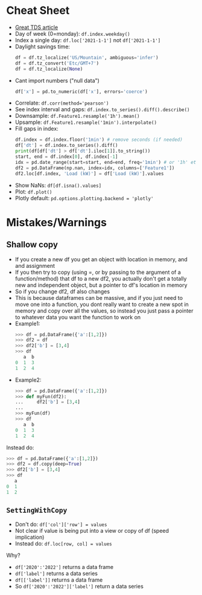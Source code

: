 # Cheat Sheet
- [Great TDS article](https://towardsdatascience.com/data-science-coding-mistakes-and-best-practices-part-1-f7511cf573f7)
- Day of week (0=monday): `df.index.weekday()` 
- Index a single day: `df.loc['2021-1-1']` not `df['2021-1-1']`
- Daylight savings time:
  ```python
  df = df.tz_localize('US/Mountain', ambiguous='infer')
  df = df.tz_convert('Etc/GMT+7')
  df = df.tz_localize(None)
  ```
- Cant import numbers ("null data")
  ```python
  df['x'] = pd.to_numeric(df['x'], errors='coerce')
  ```
- Correlate: `df.corr(method='pearson')`
- See index interval and gaps: `df.index.to_series().diff().describe()`
- Downsample: `df.Feature1.resample('1h').mean()`
- Upsample: `df.Feature1.resample('1min').interpolate()`
- Fill gaps in index:
  ```python
  df.index = df.index.floor('1min') # remove seconds (if needed)
  df['dt'] = df.index.to_series().diff()
  print(df[df['dt'] > df['dt'].iloc[1]].to_string())
  start, end = df.index[0], df.index[-1]
  idx = pd.date_range(start=start, end=end, freq='1min') # or '1h' etc
  df2 = pd.DataFrame(np.nan, index=idx, columns=['Feature1'])
  df2.loc[df.index, 'Load (kW)'] = df['Load (kW)'].values
  ```
- Show NaNs: `df[df.isna().values]`
- Plot: `df.plot()`
- Plotly default: `pd.options.plotting.backend = 'plotly'`

# Mistakes/Warnings
## Shallow copy
- If you create a new df you get an object with location in memory, and and assignment
- If you then try to copy (using =, or by passing to the argument of a function/method) that df to a new df2, you actually don't get a totally new and independent object, but a pointer to df's location in memory
- So if you change df2, df also changes
- This is because dataframes can be massive, and if you just need to move one into a function, you dont really want to create a new spot in memory and copy over all the values, so instead you just pass a pointer to whatever data you want the function to work on
- Example1:
  ```python
  >>> df = pd.DataFrame({'a':[1,2]})
  >>> df2 = df
  >>> df2['b'] = [3,4]
  >>> df
     a  b
  0  1  3
  1  2  4
  ```
- Example2: 
  ```python
  >>> df = pd.DataFrame({'a':[1,2]})
  >>> def myFun(df2):  
  ...     df2['b'] = [3,4]
  ...
  >>> myFun(df)
  >>> df
     a  b
  0  1  3
  1  2  4
  ```
Instead do:
  ```python
  >>> df = pd.DataFrame({'a':[1,2]})
  >>> df2 = df.copy(deep=True)
  >>> df2['b'] = [3,4]
  >>> df
     a
  0  1
  1  2
  ```

## `SettingWithCopy`
- Don't do: `df['col']['row'] = values`
- Not clear if value is being put into a view or copy of df (speed implication)
- Instead do: `df.loc[row, col] = values`


Why?
- `df['2020':'2022']` returns a data frame
- `df['label']` returns a data series
- `df[['label']]` returns a data frame
- So `df['2020':'2022']['label']` return a data series

  

